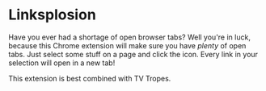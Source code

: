 # Linksplosion

Have you ever had a shortage of open browser tabs? Well you're in luck, because this Chrome extension will make sure you have *plenty* of open tabs. Just select some stuff on a page and click the icon. Every link in your selection will open in a new tab!

This extension is best combined with TV Tropes.
